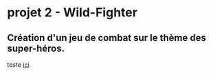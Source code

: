 # projet 2 - Wild-Fighter

## Création d'un jeu de combat sur le thème des super-héros.

teste [ici](https://wild-fighter.netlify.app/)
